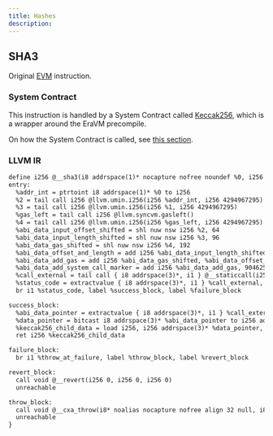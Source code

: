 ```yaml
---
title: Hashes
description:
---
```


## SHA3

Original [EVM](https://www.evm.codes/#20?fork=shanghai) instruction.

### System Contract

This instruction is handled by a System Contract called [Keccak256](https://github.com/matter-labs/era-system-contracts/blob/main/contracts/precompiles/Keccak256.yul),
which is a wrapper around the EraVM precompile.

On how the System Contract is called, see [this section](../../system-contracts#keccak256-hash-function).

### LLVM IR

```txt
define i256 @__sha3(i8 addrspace(1)* nocapture nofree noundef %0, i256 %1, i1 %throw_at_failure) "noinline-oz" #1 personality i32()* @__personality {
entry:
  %addr_int = ptrtoint i8 addrspace(1)* %0 to i256
  %2 = tail call i256 @llvm.umin.i256(i256 %addr_int, i256 4294967295)
  %3 = tail call i256 @llvm.umin.i256(i256 %1, i256 4294967295)
  %gas_left = tail call i256 @llvm.syncvm.gasleft()
  %4 = tail call i256 @llvm.umin.i256(i256 %gas_left, i256 4294967295)
  %abi_data_input_offset_shifted = shl nuw nsw i256 %2, 64
  %abi_data_input_length_shifted = shl nuw nsw i256 %3, 96
  %abi_data_gas_shifted = shl nuw nsw i256 %4, 192
  %abi_data_offset_and_length = add i256 %abi_data_input_length_shifted, %abi_data_input_offset_shifted
  %abi_data_add_gas = add i256 %abi_data_gas_shifted, %abi_data_offset_and_length
  %abi_data_add_system_call_marker = add i256 %abi_data_add_gas, 904625697166532776746648320380374280103671755200316906558262375061821325312
  %call_external = tail call { i8 addrspace(3)*, i1 } @__staticcall(i256 %abi_data_add_system_call_marker, i256 32784, i256 undef, i256 undef, i256 undef, i256 undef, i256 undef, i256 undef, i256 undef, i256 undef, i256 undef, i256 undef)
  %status_code = extractvalue { i8 addrspace(3)*, i1 } %call_external, 1
  br i1 %status_code, label %success_block, label %failure_block

success_block:
  %abi_data_pointer = extractvalue { i8 addrspace(3)*, i1 } %call_external, 0
  %data_pointer = bitcast i8 addrspace(3)* %abi_data_pointer to i256 addrspace(3)*
  %keccak256_child_data = load i256, i256 addrspace(3)* %data_pointer, align 1
  ret i256 %keccak256_child_data

failure_block:
  br i1 %throw_at_failure, label %throw_block, label %revert_block

revert_block:
  call void @__revert(i256 0, i256 0, i256 0)
  unreachable

throw_block:
  call void @__cxa_throw(i8* noalias nocapture nofree align 32 null, i8* noalias nocapture nofree align 32 undef, i8* noalias nocapture nofree align 32 undef)
  unreachable
}
```
